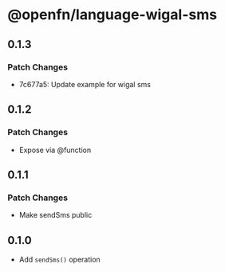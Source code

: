 # @openfn/language-wigal-sms

## 0.1.3

### Patch Changes

- 7c677a5: Update example for wigal sms

## 0.1.2

### Patch Changes

- Expose via @function

## 0.1.1

### Patch Changes

- Make sendSms public

## 0.1.0

- Add `sendSms()` operation
